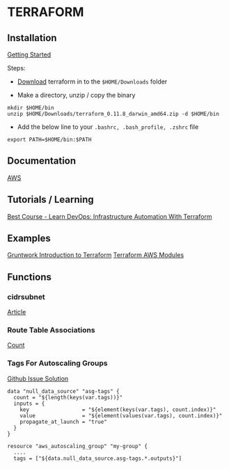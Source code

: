 # TERRAFORM

## Installation
[Getting Started](https://www.terraform.io/intro/getting-started/install.html)

Steps:
* [Download](https://www.terraform.io/downloads.html) terraform in to the
`$HOME/Downloads` folder

* Make a directory, unzip / copy the binary
```console
mkdir $HOME/bin
unzip $HOME/Downloads/terraform_0.11.8_darwin_amd64.zip -d $HOME/bin
```

* Add the below line to your `.bashrc, .bash_profile, .zshrc` file
```shell
export PATH=$HOME/bin:$PATH
```

## Documentation
[AWS](https://www.terraform.io/docs/providers/aws/index.html)

## Tutorials / Learning
[Best Course - Learn DevOps: Infrastructure Automation With Terraform](https://www.udemy.com/learn-devops-infrastructure-automation-with-terraform/learn/v4/content)

## Examples
[Gruntwork Introduction to Terraform](https://blog.gruntwork.io/an-introduction-to-terraform-f17df9c6d180)
[Terraform AWS Modules](https://github.com/terraform-aws-modules)

## Functions
### cidrsubnet
[Article](http://blog.itsjustcode.net/blog/2017/11/18/terraform-cidrsubnet-deconstructed/)

### Route Table Associations
[Count](https://stackoverflow.com/questions/51739482/terraform-how-to-associate-multiple-subnet-to-route-table)

### Tags For Autoscaling Groups
[Github Issue Solution](https://github.com/hashicorp/terraform/issues/15226)
```
data "null_data_source" "asg-tags" {
  count = "${length(keys(var.tags))}"
  inputs = {
    key                 = "${element(keys(var.tags), count.index)}"
    value               = "${element(values(var.tags), count.index)}"
    propagate_at_launch = "true"
  }
}

resource "aws_autoscaling_group" "my-group" {
  ....
  tags = ["${data.null_data_source.asg-tags.*.outputs}"]
```

